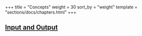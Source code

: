 +++
title = "Concepts"
weight = 30
sort_by = "weight"
template = "sections/docs/chapters.html"
+++

## [Input and Output](@/docs/hoon/concepts/io.md)
